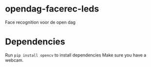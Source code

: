 # opendag-facerec-leds
Face recognition voor de open dag

# Dependencies
Run `pip install opencv` to install dependencies
Make sure you have a webcam.
